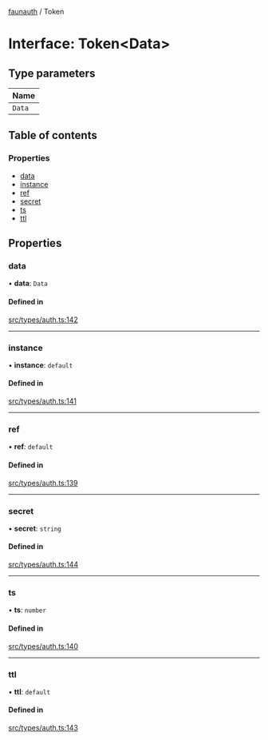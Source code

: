 [faunauth](../index.md) / Token

# Interface: Token<Data\>

## Type parameters

| Name |
| :------ |
| `Data` |

## Table of contents

### Properties

- [data](Token.md#data)
- [instance](Token.md#instance)
- [ref](Token.md#ref)
- [secret](Token.md#secret)
- [ts](Token.md#ts)
- [ttl](Token.md#ttl)

## Properties

### data

• **data**: `Data`

#### Defined in

[src/types/auth.ts:142](https://github.com/alexnitta/faunauth/blob/b9d71a1/src/types/auth.ts#L142)

___

### instance

• **instance**: `default`

#### Defined in

[src/types/auth.ts:141](https://github.com/alexnitta/faunauth/blob/b9d71a1/src/types/auth.ts#L141)

___

### ref

• **ref**: `default`

#### Defined in

[src/types/auth.ts:139](https://github.com/alexnitta/faunauth/blob/b9d71a1/src/types/auth.ts#L139)

___

### secret

• **secret**: `string`

#### Defined in

[src/types/auth.ts:144](https://github.com/alexnitta/faunauth/blob/b9d71a1/src/types/auth.ts#L144)

___

### ts

• **ts**: `number`

#### Defined in

[src/types/auth.ts:140](https://github.com/alexnitta/faunauth/blob/b9d71a1/src/types/auth.ts#L140)

___

### ttl

• **ttl**: `default`

#### Defined in

[src/types/auth.ts:143](https://github.com/alexnitta/faunauth/blob/b9d71a1/src/types/auth.ts#L143)
